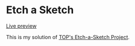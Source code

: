 # Etch a Sketch
[Live preview](https://devansh-baghel.github.io/odin-sketchpad/)

This is my solution of [TOP's Etch-a-Sketch Project](https://www.theodinproject.com/lessons/foundations-etch-a-sketch).